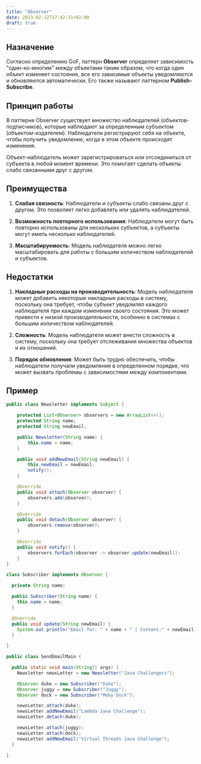 ```yaml
---
title: "Observer"
date: 2023-02-12T17:42:31+02:00
draft: true
---
```


## Назначение

Согласно определению GoF, паттерн **Observer** определяет зависимость "один-ко-многим" между объектами таким образом, что когда один объект изменяет состояние, все его зависимые объекты уведомляются и обновляются автоматически. Его также называют паттерном **Publish-Subscribe**.

## Принцип работы

В паттерне Observer существует множество наблюдателей (объектов-подписчиков), которые наблюдают за определенным субъектом (объектом-издателем). Наблюдатели регистрируют себя на объекте, чтобы получить уведомление, когда в этом объекте происходят изменения.

Объект-наблюдатель может зарегистрироваться или отсоединиться от субъекта в любой момент времени. Это помогает сделать объекты слабо связанными друг с другом.

## Преимущества

1. **Слабая связность**: Наблюдатели и субъекты слабо связаны друг с другом. Это позволяет легко добавлять или удалять наблюдателей.

2. **Возможность повторного использования**: Наблюдатели могут быть повторно использованы для нескольких субъектов, а субъекты могут иметь несколько наблюдателей.

3. **Масштабируемость**: Модель наблюдателя можно легко масштабировать для работы с большим количеством наблюдателей и субъектов.

## Недостатки

1. **Накладные расходы на производительность**: Модель наблюдателя может добавить некоторые накладные расходы в систему, поскольку она требует, чтобы субъект уведомлял каждого наблюдателя при каждом изменении своего состояния. Это может привести к низкой производительности, особенно в системах с большим количеством наблюдателей.

2. **Сложность**: Модель наблюдателя может внести сложность в систему, поскольку она требует отслеживания множества объектов и их отношений.

3. **Порядок обновления**: Может быть трудно обеспечить, чтобы наблюдатели получали уведомления в определенном порядке, что может вызвать проблемы с зависимостями между компонентами.

## Пример

```java
public class Newsletter implements Subject {

    protected List<Observer> observers = new ArrayList<>();
    protected String name;
    protected String newEmail;

    public Newsletter(String name) {
        this.name = name;
    }

    public void addNewEmail(String newEmail) {
        this.newEmail = newEmail;
        notify();
    }

    @Override
    public void attach(Observer observer) {
        observers.add(observer);
    }

    @Override
    public void detach(Observer observer) {
        observers.remove(observer);
    }

    @Override
    public void notify() {
        observers.forEach(observer -> observer.update(newEmail));
    }
}

class Subscriber implements Observer {

  private String name;

  public Subscriber(String name) {
    this.name = name;
  }

  @Override
  public void update(String newEmail) {
    System.out.println("Email for: " + name + " | Content:" + newEmail);
  }

}

public class SendEmailMain {

  public static void main(String[] args) {
    Newsletter newsLetter = new Newsletter("Java Challengers");

    Observer duke = new Subscriber("Duke");
    Observer juggy = new Subscriber("Juggy");
    Observer dock = new Subscriber("Moby Dock");

    newsLetter.attach(duke);
    newsLetter.addNewEmail("Lambda Java Challenge");
    newsLetter.detach(duke);

    newsLetter.attach(juggy);
    newsLetter.attach(dock);
    newsLetter.addNewEmail("Virtual Threads Java Challenge");
  }

}
```
